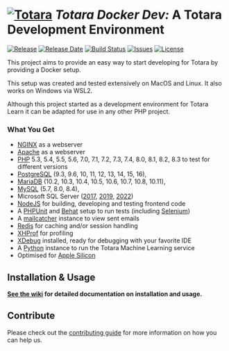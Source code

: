 # [![Totara](https://raw.githubusercontent.com/wiki/totara/totara-docker-dev/images/totara-small.png)](https://totaralearning.com) _Totara Docker Dev:_ A Totara Development Environment

[![Release](https://img.shields.io/github/v/release/totara/totara-docker-dev)](../../releases)
[![Release Date](https://img.shields.io/github/release-date/totara/totara-docker-dev)](../../releases)
[![Build Status](https://travis-ci.com/totara/totara-docker-dev.svg?branch=master)](https://travis-ci.com/totara/totara-docker-dev)
[![Issues](https://img.shields.io/github/issues/totara/totara-docker-dev)](../../issues)
[![License](https://img.shields.io/github/license/totara/totara-docker-dev)](../../LICENCE)

This project aims to provide an easy way to start developing for Totara by providing a Docker setup.

This setup was created and tested extensively on MacOS and Linux. It also works on Windows via WSL2.

Although this project started as a development environment for Totara Learn it can be adapted for use in any other PHP project.

### What You Get
 * [NGINX](https://nginx.org/) as a webserver
 * [Apache](https://httpd.apache.org/) as a webserver
 * [PHP](http://php.net/) 5.3, 5.4, 5.5, 5.6, 7.0, 7.1, 7.2, 7.3, 7.4, 8.0, 8.1, 8.2, 8.3 to test for different versions
 * [PostgreSQL](https://www.postgresql.org/) (9.3, 9.6, 10, 11, 12, 13, 14, 15, 16), 
 * [MariaDB](https://mariadb.org/) (10.2, 10.3, 10.4, 10.5, 10.6, 10.7, 10.8, 10.11), 
 * [MySQL](https://www.mysql.com/) (5.7, 8.0, 8.4), 
 * Microsoft SQL Server ([2017](https://www.microsoft.com/en-us/sql-server/sql-server-2017), [2019](https://www.microsoft.com/en-us/sql-server/sql-server-2019), [2022](https://www.microsoft.com/en-us/sql-server/sql-server-2022))
 * [NodeJS](https://nodejs.org/) for building, developing and testing frontend code
 * A [PHPUnit](https://phpunit.de/) and [Behat](http://behat.org/en/latest/) setup to run tests (including [Selenium](https://www.seleniumhq.org/))
 * A [mailcatcher](https://mailcatcher.me/) instance to view sent emails
 * [Redis](https://redis.io/) for caching and/or session handling
 * [XHProf](https://github.com/tideways/php-xhprof-extension) for profiling
 * [XDebug](https://xdebug.org/) installed, ready for debugging with your favorite IDE
 * A [Python](https://www.python.org/) instance to run the Totara Machine Learning service
 * Optimised for [Apple Silicon](../../wiki/Apple-Silicon-support)

## Installation & Usage

**[See the wiki](../../wiki) for detailed documentation on installation and usage.**

## Contribute

Please check out the [contributing guide](CONTRIBUTING.md) for more information on how you can help us.
